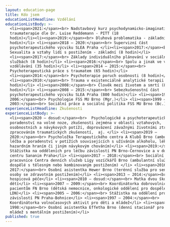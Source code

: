 ```yaml
---
layout: education-page
title: Kdo jsem
educationListHeadline: Vzdělání
educationListBody: >-
  <li><span>2021:</span><br> Nadstavbový kurz psychodynamicko-imaginativní
  traumaterapie dle Dr. Luise Reddemann - PITT (18
  hodin)</li><li><span>2019:</span><br> Dluhová problematika - základní (5
  hodin)</li> <li><span>2018 – 2020:</span><br> Supervizní část
  psychoterapeutického výcviku SLEA Praha </li><li><span>2017:</span><br>
  Sexualita a vztahy lidí s postižením - základní (8 hodin)</li>
  <li><span>2017:</span><br> Základy individuálního plánování v sociálních
  službách (8 hodin)</li> <li><span>2016:</span><br> Spolu a jinak ve výchově a
  vzdělávání (35 hodin)</li> <li><span>2014 – 2015:</span><br>
  Psychoterapeutická práce s traumatem (65 hodin)</li>
  <li><span>2014:</span><br> Psychoterapie poruch osobnosti (8 hodin)</li>
  <li><span>2010:</span><br> Trauma v existenciálně analytické terapii (16
  hodin)</li> <li><span>2008:</span><br> Člověk mezi životem a smrtí (8
  hodin)</li> <li><span>2008 – 2015:</span><br> Sebezkušenostní část
  psychoterapeutického výcviku SLEA Praha (800 hodin)</li> <li><span>1999 –
  2006:</span><br> Psychologie FSS MU Brno (Mgr.)</li> <li><span>1999 –
  2003:</span><br> Sociální práce a sociální politika FSS MU Brno (Bc.)</li>
experienceListHeadline: Zkušenosti
experienceListBody: >-
  <li><span>2020 – dosud:</span><br>  Psychologické a psychoterapeutické
  poradenství na volné noze, zkušenosti zejména v oblasti vztahových,
  osobnostních a návykových potíží, doprovázení závažnými životními ztrátami a
  zpracováním traumatických zkušeností,  aj. </li> <li><span>2019 –
  2020:</span><br> Psycholožka Terapeutického centra A Klubů Brno (ambulantní
  léčba a poradenství v potížích souvisejících s užíváním alkoholu, léků,
  hazardním hraním či jiným návykovým chováním)</li> <li><span>2019:</span><br>
  Stážistka na odděleních pro léčbu závislostí PN Brno-Černovice a v doléčovacím
  centru Sananim Praha</li> <li><span>2017 – 2018:</span><br> Sociální
  pracovnice Centra denních služeb Ligy vozíčkářů Brno (ambulantní služba pro
  dospělé s tělesným nebo kombinovaným postižením) </li> <li><span>2016 –
  2017:</span><br> Osobní asistentka Hewer Brno (terénní služba pro seniory a
  osoby se zdravotním postižením)</li> <li><span>2013 – 2014:</span><br> Domácí
  hospicová péče</li> <li><span>2010 – dosud:</span><br> Matka dvou školních
  dětí</li> <li><span>2007 – 2009:</span><br> Koordinátorka dobrovolnické služby
  pacientům FN Brno (dětská nemocnice, onkologické oddělení pro dospělé,
  LDN)</li> <li><span>2005 – 2006:</span><br> Stážistka na oddělení pro léčbu
  závislostí PN Praha-Bohnice</li> <li><span>1997 – 2004:</span><br>
  Koordinátorka volnočasových aktivit pro děti a mládež</li> <li><span>1997 –
  1998:</span><br> Osobní asistentka Effetha Brno (denní stacionář pro děti a
  mládež s mentálním postižením)</li>
published: true
---
```

